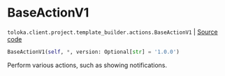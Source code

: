 # BaseActionV1
`toloka.client.project.template_builder.actions.BaseActionV1` | [Source code](https://github.com/Toloka/toloka-kit/blob/v1.0.2/src/client/project/template_builder/actions.py#L26)

```python
BaseActionV1(self, *, version: Optional[str] = '1.0.0')
```

Perform various actions, such as showing notifications.

